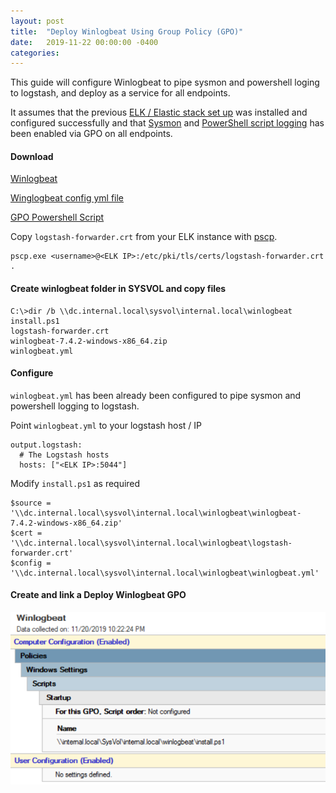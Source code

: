 ```yaml
---
layout: post
title:  "Deploy Winlogbeat Using Group Policy (GPO)"
date:   2019-11-22 00:00:00 -0400
categories: 
---
```


This guide will configure Winlogbeat to pipe sysmon and powershell loging to logstash, and deploy as a service for all endpoints.

It assumes that the previous [ELK / Elastic stack set up][elk-post] was installed and configured successfully and that [Sysmon][sysmon-post] and [PowerShell script logging][powershell-post] has been enabled via GPO on all endpoints.

#### Download

[Winlogbeat][winlogbeat-link] 

[Winglogbeat config yml file][winlogbeat-config]

[GPO Powershell Script][winlogbeat-ps]

Copy `logstash-forwarder.crt` from your ELK instance with [pscp][pscp-link].

```
pscp.exe <username>@<ELK IP>:/etc/pki/tls/certs/logstash-forwarder.crt .
```

#### Create winlogbeat folder in SYSVOL and copy files

```
C:\>dir /b \\dc.internal.local\sysvol\internal.local\winlogbeat
install.ps1
logstash-forwarder.crt
winlogbeat-7.4.2-windows-x86_64.zip
winlogbeat.yml
```

#### Configure

`winlogbeat.yml` has been already been configured to pipe sysmon and powershell logging to logstash.

Point `winlogbeat.yml` to your logstash host / IP

```
output.logstash:
  # The Logstash hosts
  hosts: ["<ELK IP>:5044"]
```

Modify `install.ps1` as required

```
$source = '\\dc.internal.local\sysvol\internal.local\winlogbeat\winlogbeat-7.4.2-windows-x86_64.zip'
$cert = '\\dc.internal.local\sysvol\internal.local\winlogbeat\logstash-forwarder.crt'
$config = '\\dc.internal.local\sysvol\internal.local\winlogbeat\winlogbeat.yml'
```

#### Create and link a Deploy Winlogbeat GPO

![GPO Deploy Winlogbeat](/assets/winlogbeat.png)

[winlogbeat-link]: https://www.elastic.co/downloads/beats/winlogbeat
[elk-post]: https://amsiutils.github.io/2019/11/18/quick-elastic-stack.html
[sysmon-post]: https://amsiutils.github.io/2019/11/21/deploy-sysmon-group-policy.html
[powershell-post]: https://amsiutils.github.io/2019/11/20/enable-powershell-logging-policy.html
[winlogbeat-config]: https://raw.githubusercontent.com/amsiutils/winlogbeat/master/winlogbeat.yml
[winlogbeat-ps]: https://raw.githubusercontent.com/amsiutils/winlogbeat/master/install.ps1
[pscp-link]: https://www.chiark.greenend.org.uk/~sgtatham/putty/latest.html
